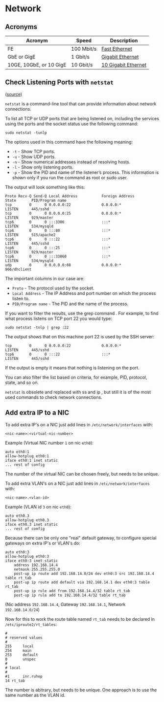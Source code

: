 # Network

## Acronyms

Acronym                 | Speed      | Description
------------------------|------------|----------
FE                      | 100 Mbit/s | [Fast Ethernet](https://en.wikipedia.org/wiki/Fast_Ethernet)
GbE or GigE             | 1 Gbit/s   | [Gigabit Ethernet](https://en.wikipedia.org/wiki/Gigabit_Ethernet)
10GE, 10GbE, or 10 GigE | 10 Gbit/s  | [10 Gigabit Ethernet](https://en.wikipedia.org/wiki/10_Gigabit_Ethernet)

## Check Listening Ports with `netstat`

([source](https://linuxize.com/post/check-listening-ports-linux/#check-listening-ports-with-netstat))

`netstat` is a command-line tool that can provide information about network connections.

To list all TCP or UDP ports that are being listened on, including the services using the ports and the socket status use the following command:

```
sudo netstat -tunlp
```

The options used in this command have the following meaning:

- `-t` - Show TCP ports.
- `-u` - Show UDP ports.
- `-n` - Show numerical addresses instead of resolving hosts.
- `-l` - Show only listening ports.
- `-p` - Show the PID and name of the listener’s process. This information is shown only if you run the command as root or sudo user.

The output will look something like this:

```
Proto Recv-Q Send-Q Local Address           Foreign Address         State       PID/Program name    
tcp        0      0 0.0.0.0:22              0.0.0.0:*               LISTEN      445/sshd            
tcp        0      0 0.0.0.0:25              0.0.0.0:*               LISTEN      929/master          
tcp6       0      0 :::3306                 :::*                    LISTEN      534/mysqld          
tcp6       0      0 :::80                   :::*                    LISTEN      515/apache2         
tcp6       0      0 :::22                   :::*                    LISTEN      445/sshd            
tcp6       0      0 :::25                   :::*                    LISTEN      929/master          
tcp6       0      0 :::33060                :::*                    LISTEN      534/mysqld          
udp        0      0 0.0.0.0:68              0.0.0.0:*                           966/dhclient  
```

The important columns in our case are:

- `Proto` - The protocol used by the socket.
- `Local Address` - The IP Address and port number on which the process listen to.
- `PID/Program name` - The PID and the name of the process.

If you want to filter the results, use the grep command . For example, to find what process listens on TCP port 22 you would type:

```
sudo netstat -tnlp | grep :22
```

The output shows that on this machine port 22 is used by the SSH server:

```
tcp        0      0 0.0.0.0:22              0.0.0.0:*               LISTEN      445/sshd
tcp6       0      0 :::22                   :::*                    LISTEN      445/sshd
```

If the output is empty it means that nothing is listening on the port.

You can also filter the list based on criteria, for example, PID, protocol, state, and so on.

`netstat` is obsolete and replaced with ss and ip , but still it is of the most used commands to check network connections.

## Add extra IP to a NIC

To add extra IP's on a NIC just add lines in `/etc/network/interfaces` with:

```
<nic-name>:<virtual-nic-number>
```
Example (Virtual NIC number `1` on nic `eth0`):
```
auto eth0:1
allow-hotplug eth0:1
iface eth0:1 inet static
... rest of config
```
The number of the virtual NIC can be chosen freely, but needs to be unique.

To add extra VLAN's on a NIC just add lines in `/etc/network/interfaces` with:
```
<nic-name>.<vlan-id>
```
Example (VLAN id `3` on nic `eth0`):
```
auto eth0.3
allow-hotplug eth0.3
iface eth0.3 inet static
... rest of config
```

Because there can be only one "real" default gateway, to configure special gateways on extra IP's or VLAN's do:
```
auto eth0:3
allow-hotplug eth0:3
iface eth0:3 inet static
	address 192.168.14.4
	netmask 255.255.255.0
	post-up ip route add 192.168.14.0/24 dev eth0:3 src 192.168.14.4 table rt_tab
	post-up ip route add default via 192.168.14.1 dev eth0:3 table rt_tab
	post-up ip rule add from 192.168.14.4/32 table rt_tab
	post-up ip rule add to 192.168.14.4/32 table rt_tab
```
(Nic address `192.168.14.4`, Gateway `192.168.14.1`, Network `192.168.14.0/24`)

Now for this to work the route table named `rt_tab` needs to be declared in `/etc/iproute2/rt_tables`:
```
#
# reserved values
#
255     local
254     main
253     default
0       unspec
#
# local
#
#1      inr.ruhep
14 rt_tab
```
The number is abitrary, but needs to be unique. One approach is to use the same number as the VLAN id.
